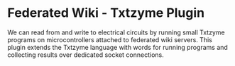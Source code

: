 # Federated Wiki - Txtzyme Plugin

We can read from and write to electrical circuits by running small Txtzyme programs on microcontrollers attached to federated wiki servers. This plugin extends the Txtzyme language with words for running programs and collecting results over dedicated socket connections.